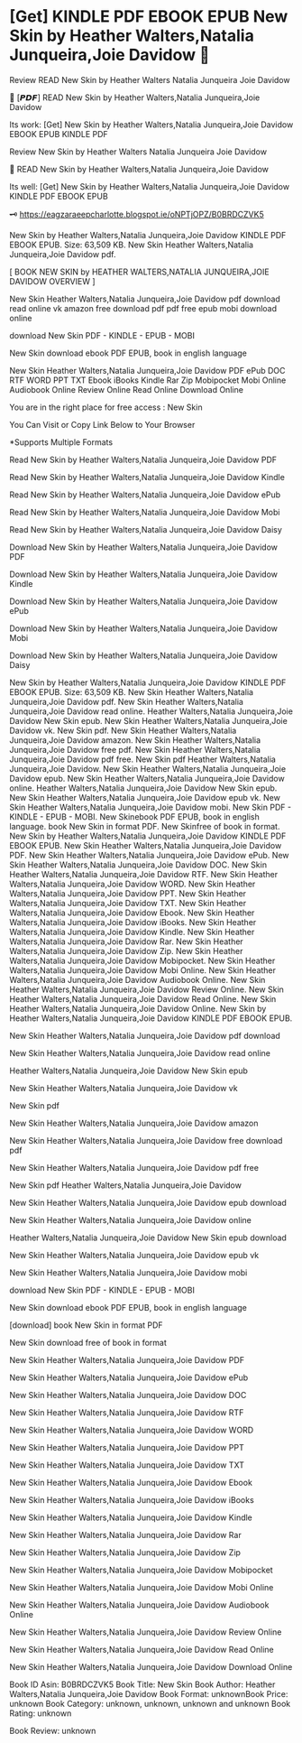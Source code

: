 # [Get] KINDLE PDF EBOOK EPUB New Skin by  Heather Walters,Natalia Junqueira,Joie  Davidow 📧
Review READ New Skin by Heather Walters Natalia Junqueira Joie Davidow

📔 [𝙋𝘿𝙁] READ New Skin by Heather Walters,Natalia Junqueira,Joie Davidow

Its work: [Get] New Skin by Heather Walters,Natalia Junqueira,Joie Davidow EBOOK EPUB KINDLE PDF


Review New Skin by Heather Walters Natalia Junqueira Joie Davidow

📧 READ New Skin by Heather Walters,Natalia Junqueira,Joie Davidow

Its well: [Get] New Skin by Heather Walters,Natalia Junqueira,Joie Davidow KINDLE PDF EBOOK EPUB



🗝️ https://eagzaraeepcharlotte.blogspot.ie/oNPTjOPZ/B0BRDCZVK5



New Skin by Heather Walters,Natalia Junqueira,Joie Davidow KINDLE PDF EBOOK EPUB. Size: 63,509 KB. New Skin Heather Walters,Natalia Junqueira,Joie Davidow pdf.

[ BOOK NEW SKIN by HEATHER WALTERS,NATALIA JUNQUEIRA,JOIE DAVIDOW OVERVIEW ]

New Skin Heather Walters,Natalia Junqueira,Joie Davidow pdf download read online vk amazon free download pdf pdf free epub mobi download online

download New Skin PDF - KINDLE - EPUB - MOBI

New Skin download ebook PDF EPUB, book in english language

New Skin Heather Walters,Natalia Junqueira,Joie Davidow PDF ePub DOC RTF WORD PPT TXT Ebook iBooks Kindle Rar Zip Mobipocket Mobi Online Audiobook Online Review Online Read Online Download Online

You are in the right place for free access : New Skin

You Can Visit or Copy Link Below to Your Browser

*Supports Multiple Formats

Read New Skin by Heather Walters,Natalia Junqueira,Joie Davidow PDF

Read New Skin by Heather Walters,Natalia Junqueira,Joie Davidow Kindle

Read New Skin by Heather Walters,Natalia Junqueira,Joie Davidow ePub

Read New Skin by Heather Walters,Natalia Junqueira,Joie Davidow Mobi

Read New Skin by Heather Walters,Natalia Junqueira,Joie Davidow Daisy

Download New Skin by Heather Walters,Natalia Junqueira,Joie Davidow PDF

Download New Skin by Heather Walters,Natalia Junqueira,Joie Davidow Kindle

Download New Skin by Heather Walters,Natalia Junqueira,Joie Davidow ePub

Download New Skin by Heather Walters,Natalia Junqueira,Joie Davidow Mobi

Download New Skin by Heather Walters,Natalia Junqueira,Joie Davidow Daisy

New Skin by Heather Walters,Natalia Junqueira,Joie Davidow KINDLE PDF EBOOK EPUB. Size: 63,509 KB. New Skin Heather Walters,Natalia Junqueira,Joie Davidow pdf. New Skin Heather Walters,Natalia Junqueira,Joie Davidow read online. Heather Walters,Natalia Junqueira,Joie Davidow New Skin epub. New Skin Heather Walters,Natalia Junqueira,Joie Davidow vk. New Skin pdf. New Skin Heather Walters,Natalia Junqueira,Joie Davidow amazon. New Skin Heather Walters,Natalia Junqueira,Joie Davidow free pdf. New Skin Heather Walters,Natalia Junqueira,Joie Davidow pdf free. New Skin pdf Heather Walters,Natalia Junqueira,Joie Davidow. New Skin Heather Walters,Natalia Junqueira,Joie Davidow epub. New Skin Heather Walters,Natalia Junqueira,Joie Davidow online. Heather Walters,Natalia Junqueira,Joie Davidow New Skin epub. New Skin Heather Walters,Natalia Junqueira,Joie Davidow epub vk. New Skin Heather Walters,Natalia Junqueira,Joie Davidow mobi. New Skin PDF - KINDLE - EPUB - MOBI. New Skinebook PDF EPUB, book in english language. book New Skin in format PDF. New Skinfree of book in format. New Skin by Heather Walters,Natalia Junqueira,Joie Davidow KINDLE PDF EBOOK EPUB. New Skin Heather Walters,Natalia Junqueira,Joie Davidow PDF. New Skin Heather Walters,Natalia Junqueira,Joie Davidow ePub. New Skin Heather Walters,Natalia Junqueira,Joie Davidow DOC. New Skin Heather Walters,Natalia Junqueira,Joie Davidow RTF. New Skin Heather Walters,Natalia Junqueira,Joie Davidow WORD. New Skin Heather Walters,Natalia Junqueira,Joie Davidow PPT. New Skin Heather Walters,Natalia Junqueira,Joie Davidow TXT. New Skin Heather Walters,Natalia Junqueira,Joie Davidow Ebook. New Skin Heather Walters,Natalia Junqueira,Joie Davidow iBooks. New Skin Heather Walters,Natalia Junqueira,Joie Davidow Kindle. New Skin Heather Walters,Natalia Junqueira,Joie Davidow Rar. New Skin Heather Walters,Natalia Junqueira,Joie Davidow Zip. New Skin Heather Walters,Natalia Junqueira,Joie Davidow Mobipocket. New Skin Heather Walters,Natalia Junqueira,Joie Davidow Mobi Online. New Skin Heather Walters,Natalia Junqueira,Joie Davidow Audiobook Online. New Skin Heather Walters,Natalia Junqueira,Joie Davidow Review Online. New Skin Heather Walters,Natalia Junqueira,Joie Davidow Read Online. New Skin Heather Walters,Natalia Junqueira,Joie Davidow Online. New Skin by Heather Walters,Natalia Junqueira,Joie Davidow KINDLE PDF EBOOK EPUB.

New Skin Heather Walters,Natalia Junqueira,Joie Davidow pdf download

New Skin Heather Walters,Natalia Junqueira,Joie Davidow read online

Heather Walters,Natalia Junqueira,Joie Davidow New Skin epub

New Skin Heather Walters,Natalia Junqueira,Joie Davidow vk

New Skin pdf

New Skin Heather Walters,Natalia Junqueira,Joie Davidow amazon

New Skin Heather Walters,Natalia Junqueira,Joie Davidow free download pdf

New Skin Heather Walters,Natalia Junqueira,Joie Davidow pdf free

New Skin pdf Heather Walters,Natalia Junqueira,Joie Davidow

New Skin Heather Walters,Natalia Junqueira,Joie Davidow epub download

New Skin Heather Walters,Natalia Junqueira,Joie Davidow online

Heather Walters,Natalia Junqueira,Joie Davidow New Skin epub download

New Skin Heather Walters,Natalia Junqueira,Joie Davidow epub vk

New Skin Heather Walters,Natalia Junqueira,Joie Davidow mobi

download New Skin PDF - KINDLE - EPUB - MOBI

New Skin download ebook PDF EPUB, book in english language

[download] book New Skin in format PDF

New Skin download free of book in format

New Skin Heather Walters,Natalia Junqueira,Joie Davidow PDF

New Skin Heather Walters,Natalia Junqueira,Joie Davidow ePub

New Skin Heather Walters,Natalia Junqueira,Joie Davidow DOC

New Skin Heather Walters,Natalia Junqueira,Joie Davidow RTF

New Skin Heather Walters,Natalia Junqueira,Joie Davidow WORD

New Skin Heather Walters,Natalia Junqueira,Joie Davidow PPT

New Skin Heather Walters,Natalia Junqueira,Joie Davidow TXT

New Skin Heather Walters,Natalia Junqueira,Joie Davidow Ebook

New Skin Heather Walters,Natalia Junqueira,Joie Davidow iBooks

New Skin Heather Walters,Natalia Junqueira,Joie Davidow Kindle

New Skin Heather Walters,Natalia Junqueira,Joie Davidow Rar

New Skin Heather Walters,Natalia Junqueira,Joie Davidow Zip

New Skin Heather Walters,Natalia Junqueira,Joie Davidow Mobipocket

New Skin Heather Walters,Natalia Junqueira,Joie Davidow Mobi Online

New Skin Heather Walters,Natalia Junqueira,Joie Davidow Audiobook Online

New Skin Heather Walters,Natalia Junqueira,Joie Davidow Review Online

New Skin Heather Walters,Natalia Junqueira,Joie Davidow Read Online

New Skin Heather Walters,Natalia Junqueira,Joie Davidow Download Online

Book ID Asin: B0BRDCZVK5
Book Title: New Skin
Book Author: Heather Walters,Natalia Junqueira,Joie Davidow
Book Format: unknownBook Price: unknown
Book Category: unknown, unknown, unknown and unknown
Book Rating: unknown

Book Review: unknown
